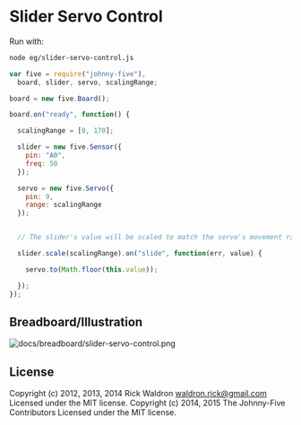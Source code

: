 <!--remove-start-->
# Slider Servo Control

Run with:
```bash
node eg/slider-servo-control.js
```
<!--remove-end-->

```javascript
var five = require("johnny-five"),
  board, slider, servo, scalingRange;

board = new five.Board();

board.on("ready", function() {

  scalingRange = [0, 170];

  slider = new five.Sensor({
    pin: "A0",
    freq: 50
  });

  servo = new five.Servo({
    pin: 9,
    range: scalingRange
  });


  // The slider's value will be scaled to match the servo's movement range

  slider.scale(scalingRange).on("slide", function(err, value) {

    servo.to(Math.floor(this.value));

  });
});

```


## Breadboard/Illustration


![docs/breadboard/slider-servo-control.png](breadboard/slider-servo-control.png)




<!--remove-start-->
## License
Copyright (c) 2012, 2013, 2014 Rick Waldron <waldron.rick@gmail.com>
Licensed under the MIT license.
Copyright (c) 2014, 2015 The Johnny-Five Contributors
Licensed under the MIT license.
<!--remove-end-->
